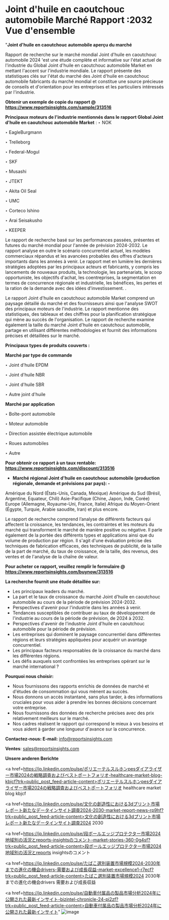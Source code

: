 # Joint d'huile en caoutchouc automobile Marché Rapport :2032 Vue d'ensemble

"<strong>Joint d'huile en caoutchouc automobile aperçu du marché</strong>

Rapport de recherche sur le marché mondial Joint d'huile en caoutchouc automobile 2024 'est une étude complète et informative sur l'état actuel de l'industrie du Global Joint d'huile en caoutchouc automobile Market en mettant l'accent sur l'industrie mondiale. Le rapport présente des statistiques clés sur l'état du marché des Joint d'huile en caoutchouc automobile fabricants du marché mondial et constitue une source précieuse de conseils et d'orientation pour les entreprises et les particuliers intéressés par l'industrie.

<strong>Obtenir un exemple de copie du rapport @ <a href=https://www.reportsinsights.com/sample/313516>https://www.reportsinsights.com/sample/313516</a></strong>

<strong>Principaux moteurs de l'industrie mentionnés dans le rapport Global Joint d'huile en caoutchouc automobile Market</strong> :
‣ NOK

‣ EagleBurgmann

‣ Trelleborg

‣ Federal-Mogul

‣ SKF

‣ Musashi

‣ JTEKT

‣ Akita Oil Seal

‣ UMC

‣ Corteco Ishino

‣ Arai Seisakusho

‣ KEEPER

Le rapport de recherche basé sur les performances passées, présentes et futures du marché mondial pour l'année de prévision 2024-2032. Le rapport analyse en outre le scénario concurrentiel actuel, les modèles commerciaux répandus et les avancées probables des offres d'acteurs importants dans les années à venir. Le rapport met en lumière les dernières stratégies adoptées par les principaux acteurs et fabricants, y compris les lancements de nouveaux produits, la technologie, les partenariats, le scoop opportuniste, les objectifs d'achat, les coentreprises, la segmentation en termes de concurrence régionale et industrielle, les bénéfices, les pertes et la ration de la demande avec des idées d'investissement. .

Le rapport Joint d'huile en caoutchouc automobile Market comprend un paysage détaillé du marché et des fournisseurs ainsi que l'analyse SWOT des principaux moteurs de l'industrie. Le rapport mentionne des statistiques, des tableaux et des chiffres pour la planification stratégique qui mène au succès de l'organisation. Le rapport de recherche examine également la taille du marché Joint d'huile en caoutchouc automobile, partage en utilisant différentes méthodologies et fournit des informations précises et détaillées sur le marché.

<strong>Principaux types de produits couverts :</strong>

<strong>Marché par type de commande</strong>

‣ Joint d'huile EPDM

‣ Joint d'huile NBR

‣ Joint d'huile SBR

‣ Autre joint d'huile

<strong>Marché par application</strong>

‣ Boîte-pont automobile

‣ Moteur automobile

‣ Direction assistée électrique automobile

‣ Roues automobiles

‣ Autre

<strong>Pour obtenir ce rapport à un taux rentable: <a href=https://www.reportsinsights.com/discount/313516>https://www.reportsinsights.com/discount/313516</a></strong>
<ul>
  <li><strong>Marché régional Joint d'huile en caoutchouc automobile (production régionale, demande et prévisions par pays): -</strong></li>
</ul>
Amérique du Nord (États-Unis, Canada, Mexique)
Amérique du Sud (Brésil, Argentine, Equateur, Chili)
Asie-Pacifique (Chine, Japon, Inde, Corée)
Europe (Allemagne, Royaume-Uni, France, Italie)
Afrique du Moyen-Orient (Égypte, Turquie, Arabie saoudite, Iran) et plus encore.

Le rapport de recherche comprend l’analyse de différents facteurs qui affectent la croissance, les tendances, les contraintes et les moteurs du marché qui transforment le marché de manière positive ou négative. Il parle également de la portée des différents types et applications ainsi que du volume de production par région. Il s'agit d'une évaluation précise des techniques de fabrication efficaces, des techniques de publicité, de la taille de la part de marché, du taux de croissance, de la taille, des revenus, des ventes et de l'analyse de la chaîne de valeur.

<strong>Pour acheter ce rapport, veuillez remplir le formulaire @   <a href=https://www.reportsinsights.com/buynow/313516>https://www.reportsinsights.com/buynow/313516</a></strong>

<strong>La recherche fournit une étude détaillée sur:</strong>
<ul>
  <li>Les principaux leaders du marché.</li>
  <li>La part et le taux de croissance du marché Joint d'huile en caoutchouc automobile au cours de la période de prévision 2024-2032.</li>
  <li>Perspectives d'avenir pour l'industrie dans les années à venir.</li>
  <li>Tendances susceptibles de contribuer au taux de développement de l'industrie au cours de la période de prévision, de 2024 à 2032.</li>
  <li>Perspectives d'avenir de l'industrie Joint d'huile en caoutchouc automobile pour la période de prévision.</li>
  <li>Les entreprises qui dominent le paysage concurrentiel dans différentes régions et leurs stratégies appliquées pour acquérir un avantage concurrentiel.</li>
  <li>Les principaux facteurs responsables de la croissance du marché dans les différentes régions.</li>
  <li>Les défis auxquels sont confrontées les entreprises opérant sur le marché international ?</li>
</ul>
<strong>Pourquoi nous choisir:</strong>
<ul>
  <li>Nous fournissons des rapports enrichis de données de marché et d'études de consommation qui vous mènent au succès.</li>
  <li>Nous donnons un accès instantané, sans plus tarder, à des informations cruciales pour vous aider à prendre les bonnes décisions concernant votre entreprise.</li>
  <li>Nous fournissons des données de recherche précises avec des prix relativement meilleurs sur le marché.</li>
  <li>Nos cadres réalisent le rapport qui correspond le mieux à vos besoins et vous aident à garder une longueur d'avance sur la concurrence.</li>
</ul>
<strong>Contactez-nous:
</strong><strong>E-mail:</strong> <a href=mailto:info@reportsinsights.com>info@reportsinsights.com</a>

<strong>Ventes</strong>: <a href=mailto:sales@reportsinsights.com>sales@reportsinsights.com</a>

<strong>Unsere anderen Berichte</strong>

<a href=https://jp.linkedin.com/pulse/ポリエーテルスルホンpesダイアライザー市場2024の戦略調査およびベストポートフォリオ-healthcare-market-blog-kbjcf?trk=public_post_feed-article-content>ポリエーテルスルホンpesダイアライザー市場2024の戦略調査およびベストポートフォリオ healthcare market blog kbjcf</a>

<a href=https://jp.linkedin.com/pulse/文化の創造性における3dプリント市場レポート新たなデータインサイト調査2024-2030-market-report-news-rp9hf?trk=public_post_feed-article-content>文化の創造性における3dプリント市場レポート新たなデータインサイト調査2024 2030</a>

<a href=https://jp.linkedin.com/pulse/段ボールエッジプロテクター市場2024地域別の活況とreports-insightsのコメント-market-stories-360-0g4sf?trk=public_post_feed-article-content>段ボールエッジプロテクター市場2024地域別の活況とreports insightsのコメント</a>

<a href=https://jp.linkedin.com/pulse/たばこ選別装置市場規模2024-2030年までの進化の機会drivers-需要および成長収益-market-excellence1-r7ecf?trk=public_post_feed-article-content>たばこ選別装置市場規模2024 2030年までの進化の機会drivers 需要および成長収益</a>

<a href=https://jp.linkedin.com/pulse/自動車付属品の製品市場分析2024年に公開された最新インサイト-bizintel-chronicle-24-pi2zf?trk=public_post_feed-article-content>自動車付属品の製品市場分析2024年に公開された最新インサイト</a>"
![image](https://github.com/daminid12/RImarketreport/assets/158430485/0d6f76e2-104f-45a6-ba5a-f6e86dfa0049)
